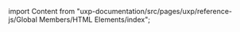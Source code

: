 
import Content from "uxp-documentation/src/pages/uxp/reference-js/Global Members/HTML Elements/index";

<Content query="product=xd"/>

